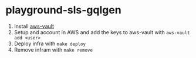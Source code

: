 # playground-sls-gqlgen

1. Install [aws-vault](https://github.com/99designs/aws-vault)
2. Setup and account in AWS and add the keys to aws-vault with `aws-vault add <user>`
3. Deploy infra with `make deploy`
4. Remove infram with `make remove`
